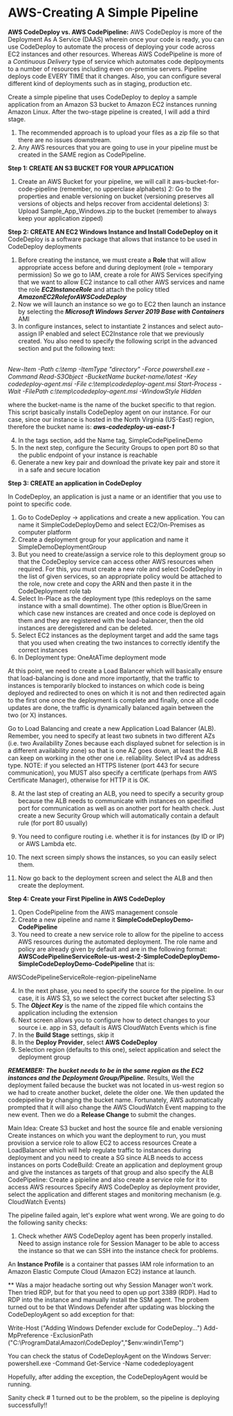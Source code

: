 # AWS-Creating A Simple Pipeline

__AWS CodeDeploy vs. AWS CodePipeline:__ AWS CodeDeploy is more of the Deployment As A Service (DAAS) wherein once your code is ready, you can use CodeDeploy to automate the process of deploying your code across EC2 instances and other resources. Whereas AWS CodePipeline is more of a *Continuous Delivery* type of service which automates code deplpoyments to a number of resources including even on-premise servers. Pipeline deploys code EVERY TIME that it changes. Also, you can configure several different kind of deployments such as in staging, production etc.

Create a simple pipeline that uses CodeDeploy to deploy a sample application from an Amazon S3 bucket to Amazon EC2 instances running Amazon Linux. After the two-stage pipeline is created, I will add a third stage.

1. The recommended approach is to upload your files as a zip file so that there are no issues downstream.
2. Any AWS resources that you are going to use in your pipeline must be created in the SAME region as CodePipeline.

__Step 1: CREATE AN S3 BUCKET FOR YOUR APPLICATION__
1. Create an AWS Bucket for your pipeline, we will call it aws-bucket-for-code-pipeline (remember, no upperclase alphabets)
2: Go to the properties and enable versioning on bucket (versioning preserves all versions of objects and helps recover from accidental deletions)
3: Upload Sample_App_Windows.zip to the bucket (remember to always keep your application zipped)

__Step 2: CREATE AN EC2 Windows Instance and Install CodeDeploy on it__
CodeDeploy is a software package that allows that instance to be used in CodeDeploy deployments

1. Before creating the instance, we must create a __Role__ that will allow appropriate access before and during deployment (role = temporary permission)
So we go to IAM, create a role for AWS Services specifying that we want to allow EC2 instance to call other AWS services and name the role __*EC2InstanceRole*__ and attach the policy titled __*AmazonEC2RoleforAWSCodeDeploy*__
2. Now we will launch an instance so we go to EC2 then launch an instance by selecting the __*Microsoft Windows Server 2019 Base with Containers*__ AMI
3. In configure instances, select to instantiate 2 instances and select auto-assign IP enabled and select EC2Instance role that we previously created. You also need to specify the following script in the advanced section and put the following text:

*<powershell>  
New-Item -Path c:\temp -ItemType "directory" -Force
powershell.exe -Command Read-S3Object -BucketName bucket-name/latest -Key codedeploy-agent.msi -File c:\temp\codedeploy-agent.msi
Start-Process -Wait -FilePath c:\temp\codedeploy-agent.msi -WindowStyle Hidden
</powershell>*

where the bucket-name is the name of the bucket specific to that region. This script basically installs CodeDeploy agent on our instance. For our case, since our instance is hosted in the North Virginia (US-East) region, therefore the bucket name is: __*aws-codedeploy-us-east-1*__

4. In the tags section, add the Name tag, SimpleCodePipelineDemo
5. In the next step, configure the Security Groups to open port 80 so that the public endpoint of your instance is reachable
6. Generate a new key pair and download the private key pair and store it in a safe and secure location

__Step 3: CREATE an application in CodeDeploy__

In CodeDeploy, an application is just a name or an identifier that you use to point to specific code.

1. Go to CodeDeploy -> applications and create a new application. You can name it SimpleCodeDeployDemo and select EC2/On-Premises as computer platform
2. Create a deployment group for your application and name it SimpleDemoDeploymentGroup
3. But you need to create/assign a service role to this deployment group so that the CodeDeploy service can access other AWS resources when required. For this, you must create a new role and select CodeDeploy in the list of given services, so an appropriate policy would be attached to the role, now crete and copy the ARN and then paste it in the CodeDeployment role tab
4. Select In-Place as the deployment type (this redeploys on the same instance with a small downtime). The other option is Blue/Green in which case new instances are created and once code is deployed on them and they are registered with the load-balancer, then the old instances are deregistered and can be deleted.
5. Select EC2 instances as the deployment target and add the same tags that you used when creating the two instances to correctly identify the correct instances
6. In Deployment type: OneAtATime deployment mode

At this point, we need to create a Load Balancer which will basically ensure that load-balancing is done and more importantly, that the traffic to instances is temporarily blocked to instances on which code is being deployed and redirected to ones on which it is not and then redirected again to the first one once the deployment is complete and finally, once all code updates are done, the traffic is dynamically balanced again between the two (or X) instances.

Go to Load Balancing and create a new Application Load Balancer (ALB). Remember, you need to specify at least two subnets in two different AZs (i.e. two Availability Zones because each displayed subnet for selection is in a different availability zone) so that is one AZ goes down, at least the ALB can keep on working in the other one i.e. reliability. Select IPv4 as address type. NOTE: if you selected an HTTPS listener (port 443 for secure communication), you MUST also specify a certificate (perhaps from AWS Certificate Manager), otherwise for HTTP it is OK.

8. At the last step of creating an ALB, you need to specify a security group because the ALB needs to communicate with instances on specified port for communication as well as on another port for health check. Just create a new Security Group which will automatically contain a default rule (for port 80 usually)

9. You need to configure routing i.e. whether it is for instances (by ID or IP) or AWS Lambda etc. 

10. The next screen simply shows the instances, so you can easily select them.

11. Now go back to the deployment screen and select the ALB and then create the deployment.

__Step 4: Create your First Pipeline in AWS CodeDeploy__

1. Open CodePipeline from the AWS management console
2. Create a new pipeline and name it __SimpleCodeDeployDemo-CodePipeline__
3. You need to create a new service role to allow for the pipeline to access AWS resources during the automated deployment. The role name and policy are already given by default and are in the following format: __AWSCodePipelineServiceRole-us-west-2-SimpleCodeDeployDemo-SimpleCodeDeployDemo-CodePipeline__ that is:

AWSCodePipelineServiceRole-region-pipelineName

4. In the next phase, you need to specify the source for the pipeline. In our case, it is AWS S3, so we select the correct bucket after selecting S3
5. The __*Object Key*__ is the name of the zipped file which contains the application including the extension
6. Next screen allows you to configure how to detect changes to your source i.e. app in S3, default is AWS CloudWatch Events which is fine
7. In the __Build Stage__ settings, skip it
8. In the __Deploy Provider__, select __AWS CodeDeploy__
9. Selection region (defaults to this one), select application and select the deployment group

__*REMEMBER: The bucket needs to be in the same region as the EC2 instances and the Deployment Group/Pipeline.*__
Results, Well the deployment failed because the bucket was not located in us-west region so we had to create another bucket, delete the older one. We then updated the codepipeline by changing the bucket name. Fortunately, AWS automatically prompted that it will also change the AWS CloudWatch Event mapping to the new event. Then we do a __Release Change__ to submit the changes.

Main Idea:
Create S3 bucket and host the source file and enable versioning
Create instances on which you want the deployment to run, you must provision a service role to allow EC2 to access resources
Create a LoadBalancer which will help regulate traffic to instances during deployment and you need to create a SG since ALB needs to access instances on ports
CodeBuild: Create an application and deployment group and give the instances as targets of that group and also specify the ALB
CodePipeline: Create a pipieline and also create a service role for it to access AWS resources
              Specify AWS CodeDeploy as deployment provider, select the application and different stages and monitoring mechanism (e.g. CloudWatch Events)

The pipeline failed again, let's explore what went wrong. We are going to do the following sanity checks:

1. Check whether AWS CodeDeploy agent has been properly installed. Need to assign instance role for Session Manager to be able to access the instance so that we can SSH into the instance check for problems.

An __Instance Profile__ is a container that passes IAM role information to an Amazon Elastic Compute Cloud (Amazon EC2) instance at launch. 

** Was a major headache sorting out why Session Manager won't work. Then tried RDP, but for that you need to open up port 3389 (RDP). Had to RDP into the instance and manually install the SSM agent.
The probem turned out to be that Windows Defender after updating was blocking the CodeDeployAgent so add exception for that:

Write-Host ("Adding Windows Defender exclude for CodeDeploy...")
Add-MpPreference -ExclusionPath ("C:\ProgramData\Amazon\CodeDeploy","$env:windir\Temp")

You can check the status of CodeDeployAgent on the Windows Server:
 powershell.exe -Command Get-Service -Name codedeployagent 

Hopefully, after adding the exception, the CodeDeployAgent would be running.

Sanity check # 1 turned out to be the problem, so the pipeline is deploying successfully!!











